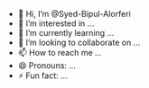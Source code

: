 - 👋 Hi, I’m @Syed-Bipul-Alorferi
- 👀 I’m interested in ...
- 🌱 I’m currently learning ...
- 💞️ I’m looking to collaborate on ...
- 📫 How to reach me ...
- 😄 Pronouns: ...
- ⚡ Fun fact: ...

<!---
Syed-Bipul-Alorferi/Syed-Bipul-Alorferi is a ✨ special ✨ repository because its `README.md` (this file) appears on your GitHub profile.
You can click the Preview link to take a look at your changes.
--->
